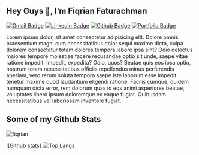 ## Hey Guys 👋,  I’m Fiqrian Faturachman
[![Gmail Badge](https://img.shields.io/badge/-fiqrian.faturahman@gmail.com-c14438?style=flat&logo=Gmail&logoColor=white&link=mailto:fiqrian.faturahman@gmail.com)](mailto:fiqrian.faturahman@gmail.com) 
[![Linkedin Badge](https://img.shields.io/badge/-https://www.linkedin.com/in/fiqrianfaturachman/-0072b1?style=flat&logo=Linkedin&logoColor=white&link=https://www.linkedin.com/in/https://www.linkedin.com/in/fiqrianfaturachman//)](https://www.linkedin.com/in/https://www.linkedin.com/in/fiqrianfaturachman//) [![Github Badge](https://img.shields.io/badge/-fiqrian-grey?style=flat&logo=github&logoColor=white&link=https://github.com/fiqrian/)](https://www.github.com/fiqrian/) [![Portfolio Badge](https://img.shields.io/badge/portfolio-web-blue?style=flat&link=https://fiqrianfaturachman.netlify.app//)](https://fiqrianfaturachman.netlify.app//) <p align='left'>Lorem ipsum dolor, sit amet consectetur adipisicing elit. Dolore omnis praesentium magni cum necessitatibus dolor sequi maxime dicta, culpa dolorem consectetur totam dolores tempora labore ipsa sint? Odio delectus maiores tempore molestiae facere recusandae optio sit unde, saepe vitae ratione impedit. Impedit, expedita? Odio, quos? Beatae quis eos ipsa optio, nostrum totam necessitatibus officiis repellendus minus perferendis aperiam, vero rerum soluta tempora saepe iste laborum esse impedit tenetur maxime quod laudantium eligendi ratione. Facilis cumque, quidem numquam dicta error, rem dolorum quas id eos animi asperiores beatae, voluptates libero ipsum doloremque ex eaque fugiat. Quibusdam necessitatibus vel laboriosam inventore fugiat.</p>
## Some of my Github Stats
<p align=left> <img src=https://komarev.com/ghpvc/?username=fiqrian alt=fiqrian /> </p>

[![Github stats]](https://github.com/fiqrian/github-readme-stats)
[![Top Langs](https://github-readme-stats.vercel.app/api/top-langs/?username=fiqrian&layout=compact)](https://github.com/fiqrian/github-readme-stats)

<!-- 
- 👋 Hi, @fiqrian
- 👀 I’m interested in ...
- 🌱 I’m currently learning ...
- 💞️ I’m looking to collaborate on ...
- 📫 How to reach me ... -->

<!---
fiqrian/fiqrian is a ✨ special ✨ repository because its `README.md` (this file) appears on your GitHub profile.
You can click the Preview link to take a look at your changes.
--->




